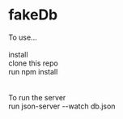 # fakeDb

To use...
<br/><br/>
install<br/>
clone this repo <br/>
run npm install <br/>
<br/><br/>
To run the server<br/>
run json-server --watch db.json

